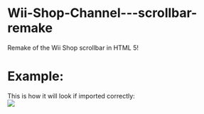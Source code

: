 # Wii-Shop-Channel---scrollbar-remake
Remake of the Wii Shop scrollbar in HTML 5!

# Example:
This is how it will look if imported correctly:
<br>
<img src="https://github.com/user-attachments/assets/66ea0649-675b-435a-a346-94af5e5ce6e1">

